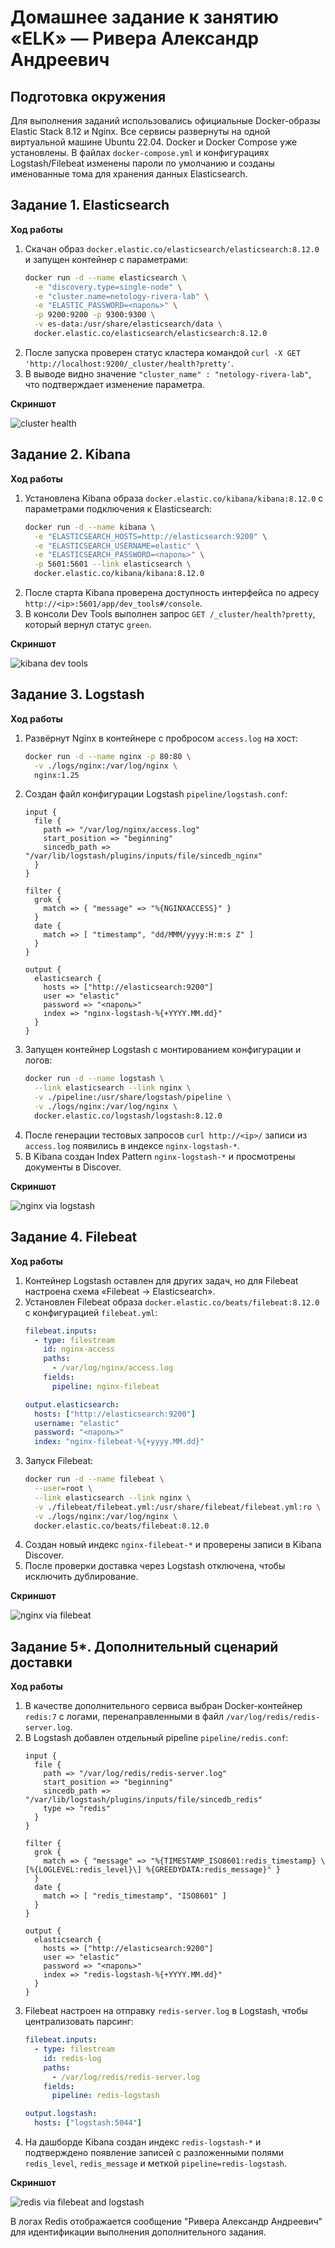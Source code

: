 # Домашнее задание к занятию «ELK» — Ривера Александр Андреевич

## Подготовка окружения

Для выполнения заданий использовались официальные Docker-образы Elastic Stack 8.12 и Nginx. Все сервисы развернуты на одной виртуальной машине Ubuntu 22.04. Docker и Docker Compose уже установлены. В файлах `docker-compose.yml` и конфигурациях Logstash/Filebeat изменены пароли по умолчанию и созданы именованные тома для хранения данных Elasticsearch.

## Задание 1. Elasticsearch

**Ход работы**

1. Скачан образ `docker.elastic.co/elasticsearch/elasticsearch:8.12.0` и запущен контейнер с параметрами:
   ```bash
   docker run -d --name elasticsearch \
     -e "discovery.type=single-node" \
     -e "cluster.name=netology-rivera-lab" \
     -e "ELASTIC_PASSWORD=<пароль>" \
     -p 9200:9200 -p 9300:9300 \
     -v es-data:/usr/share/elasticsearch/data \
     docker.elastic.co/elasticsearch/elasticsearch:8.12.0
   ```
2. После запуска проверен статус кластера командой `curl -X GET 'http://localhost:9200/_cluster/health?pretty'`.
3. В выводе видно значение `"cluster_name" : "netology-rivera-lab"`, что подтверждает изменение параметра.

**Скриншот**

![cluster health](images/task1-cluster-health.png)

## Задание 2. Kibana

**Ход работы**

1. Установлена Kibana образа `docker.elastic.co/kibana/kibana:8.12.0` с параметрами подключения к Elasticsearch:
   ```bash
   docker run -d --name kibana \
     -e "ELASTICSEARCH_HOSTS=http://elasticsearch:9200" \
     -e "ELASTICSEARCH_USERNAME=elastic" \
     -e "ELASTICSEARCH_PASSWORD=<пароль>" \
     -p 5601:5601 --link elasticsearch \
     docker.elastic.co/kibana/kibana:8.12.0
   ```
2. После старта Kibana проверена доступность интерфейса по адресу `http://<ip>:5601/app/dev_tools#/console`.
3. В консоли Dev Tools выполнен запрос `GET /_cluster/health?pretty`, который вернул статус `green`.

**Скриншот**

![kibana dev tools](images/task2-kibana-console.png)

## Задание 3. Logstash

**Ход работы**

1. Развёрнут Nginx в контейнере с пробросом `access.log` на хост:
   ```bash
   docker run -d --name nginx -p 80:80 \
     -v ./logs/nginx:/var/log/nginx \
     nginx:1.25
   ```
2. Создан файл конфигурации Logstash `pipeline/logstash.conf`:
   ```
   input {
     file {
       path => "/var/log/nginx/access.log"
       start_position => "beginning"
       sincedb_path => "/var/lib/logstash/plugins/inputs/file/sincedb_nginx"
     }
   }

   filter {
     grok {
       match => { "message" => "%{NGINXACCESS}" }
     }
     date {
       match => [ "timestamp", "dd/MMM/yyyy:H:m:s Z" ]
     }
   }

   output {
     elasticsearch {
       hosts => ["http://elasticsearch:9200"]
       user => "elastic"
       password => "<пароль>"
       index => "nginx-logstash-%{+YYYY.MM.dd}"
     }
   }
   ```
3. Запущен контейнер Logstash с монтированием конфигурации и логов:
   ```bash
   docker run -d --name logstash \
     --link elasticsearch --link nginx \
     -v ./pipeline:/usr/share/logstash/pipeline \
     -v ./logs/nginx:/var/log/nginx \
     docker.elastic.co/logstash/logstash:8.12.0
   ```
4. После генерации тестовых запросов `curl http://<ip>/` записи из `access.log` появились в индексе `nginx-logstash-*`.
5. В Kibana создан Index Pattern `nginx-logstash-*` и просмотрены документы в Discover.

**Скриншот**

![nginx via logstash](images/task3-kibana-logstash.png)

## Задание 4. Filebeat

**Ход работы**

1. Контейнер Logstash оставлен для других задач, но для Filebeat настроена схема «Filebeat → Elasticsearch».
2. Установлен Filebeat образа `docker.elastic.co/beats/filebeat:8.12.0` с конфигурацией `filebeat.yml`:
   ```yaml
   filebeat.inputs:
     - type: filestream
       id: nginx-access
       paths:
         - /var/log/nginx/access.log
       fields:
         pipeline: nginx-filebeat

   output.elasticsearch:
     hosts: ["http://elasticsearch:9200"]
     username: "elastic"
     password: "<пароль>"
     index: "nginx-filebeat-%{+yyyy.MM.dd}"
   ```
3. Запуск Filebeat:
   ```bash
   docker run -d --name filebeat \
     --user=root \
     --link elasticsearch --link nginx \
     -v ./filebeat/filebeat.yml:/usr/share/filebeat/filebeat.yml:ro \
     -v ./logs/nginx:/var/log/nginx \
     docker.elastic.co/beats/filebeat:8.12.0
   ```
4. Создан новый индекс `nginx-filebeat-*` и проверены записи в Kibana Discover.
5. После проверки доставка через Logstash отключена, чтобы исключить дублирование.

**Скриншот**

![nginx via filebeat](images/task4-kibana-filebeat.png)

## Задание 5*. Дополнительный сценарий доставки

**Ход работы**

1. В качестве дополнительного сервиса выбран Docker-контейнер `redis:7` с логами, перенаправленными в файл `/var/log/redis/redis-server.log`.
2. В Logstash добавлен отдельный pipeline `pipeline/redis.conf`:
   ```
   input {
     file {
       path => "/var/log/redis/redis-server.log"
       start_position => "beginning"
       sincedb_path => "/var/lib/logstash/plugins/inputs/file/sincedb_redis"
       type => "redis"
     }
   }

   filter {
     grok {
       match => { "message" => "%{TIMESTAMP_ISO8601:redis_timestamp} \[%{LOGLEVEL:redis_level}\] %{GREEDYDATA:redis_message}" }
     }
     date {
       match => [ "redis_timestamp", "ISO8601" ]
     }
   }

   output {
     elasticsearch {
       hosts => ["http://elasticsearch:9200"]
       user => "elastic"
       password => "<пароль>"
       index => "redis-logstash-%{+YYYY.MM.dd}"
     }
   }
   ```
3. Filebeat настроен на отправку `redis-server.log` в Logstash, чтобы централизовать парсинг:
   ```yaml
   filebeat.inputs:
     - type: filestream
       id: redis-log
       paths:
         - /var/log/redis/redis-server.log
       fields:
         pipeline: redis-logstash

   output.logstash:
     hosts: ["logstash:5044"]
   ```
4. На дашборде Kibana создан индекс `redis-logstash-*` и подтверждено появление записей с разложенными полями `redis_level`, `redis_message` и меткой `pipeline=redis-logstash`.

**Скриншот**

![redis via filebeat and logstash](images/task5-kibana-redis.png)

В логах Redis отображается сообщение "Ривера Александр Андреевич" для идентификации выполнения дополнительного задания.
